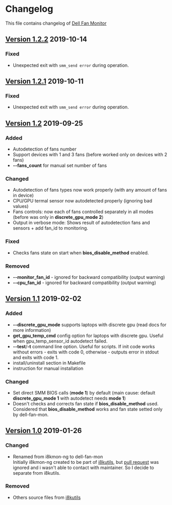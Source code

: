 # Changelog 
This file contains changelog of [Dell Fan Monitor](https://github.com/ru-ace/dell-fan-mon/)

<!--## [Unreleased]
### Added
### Changed
### Fixed
### Removed
-->
## [Version 1.2.2] 2019-10-14
### Fixed
- Unexpected exit with `smm_send error` during operation.

## [Version 1.2.1] 2019-10-11
### Fixed
- Unexpected exit with `smm_send error` during operation.

## [Version 1.2] 2019-09-25
### Added
- Autodetection of fans number 
- Support devices with 1 and 3 fans (before worked only on devices with 2 fans)
- **--fans_count** for manual set number of fans
### Changed
- Autodetection of fans types now work properly (with any amount of fans in device) 
- CPU/GPU termal sensor now autodetected properly (ignoring bad values)
- Fans controls: now each of fans controlled separately in all modes (before was only in **discrete_gpu_mode 2**)
- Output in verbose mode: Shows result of autodetection fans and sensors + add fan_id to monitoring. 
### Fixed
- Checks fans state on start when **bios_disable_method** enabled.    
### Removed
- **--monitor_fan_id** - ignored for backward compatibility (output warning)
- **--cpu_fan_id** - ignored for backward compatibility (output warning)

## [Version 1.1] 2019-02-02
### Added
- **--discrete_gpu_mode** supports laptops with discrete gpu (read docs for more information)
- **get_gpu_temp_cmd** config option for laptops with discrete gpu. Useful when gpu_temp_sensor_id autodetect failed.
- **--test**/**-t** command line option. Useful for scripts. If init code works without errors - exits with code 0, 
  otherwise - outputs error in stdout and exits with code 1.  
- install/uninstall section in Makefile 
- instruction for manual installation 
### Changed
- Set direct SMM BIOS calls (**mode 1**) by default (main cause: default **discrete_gpu_mode 1** with autodetect needs **mode 1**)
- Doesn't checks and corrects fan state if **bios_disable_method** used. Considered that **bios_disable_method** works and fan state setted only by dell-fan-mon. 

## [Version 1.0] 2019-01-26
### Changed
- Renamed from i8kmon-ng to dell-fan-mon<br>
  Initially i8kmon-ng created to be part of [i8kutils](https://github.com/vitorafsr/i8kutils), but [pull request](https://github.com/vitorafsr/i8kutils/pull/18) was ignored and i wasn't able to contact with maintainer. So I decide to separate from i8kutils.
### Removed
- Others source files from [i8kutils](https://github.com/vitorafsr/i8kutils)  

[Unreleased]: https://github.com/ru-ace/dell-fan-mon/compare/v1.2.2...HEAD
[Version 1.2.2]: https://github.com/ru-ace/dell-fan-mon/compare/v1.2.1...v1.2.2
[Version 1.2.1]: https://github.com/ru-ace/dell-fan-mon/compare/v1.2...v1.2.1
[Version 1.2]: https://github.com/ru-ace/dell-fan-mon/compare/v1.1...v1.2
[Version 1.1]: https://github.com/ru-ace/dell-fan-mon/compare/v1.0...v1.1
[Version 1.0]: https://github.com/ru-ace/dell-fan-mon/compare/v0.0...v1.0
